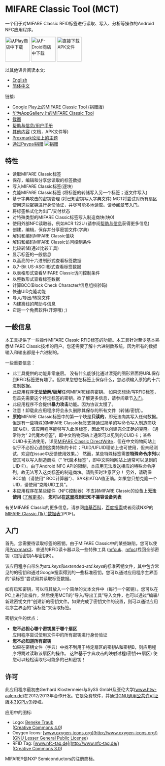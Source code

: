 MIFARE Classic Tool (MCT)
=========================

一个用于对MIFARE Classic RFID标签进行读取、写入、分析等操作的Android NFC应用程序。

<a href="https://play.google.com/store/apps/details?id=de.syss.MifareClassicTool"><img src="metadata/common/assets/google-play-badge.png" alt="从Play商店中下载" height="80"></a>
<a href="https://f-droid.org/packages/de.syss.MifareClassicTool/"><img src="metadata/common/assets/fdroid-badge.png" alt="从F-Droid商店中下载" height="80"></a>
<a href="https://www.icaria.de/mct/releases/"><img src="metadata/common/assets/direct-apk-download-badge.png" alt="直接下载APK文件" height="80"></a>

以其他语言阅读本文:
* [English](README.md)
* [简体中文](README.zh-CN.md)

链接:
* [Google Play上的MIFARE Classic Tool (捐赠版)](https://play.google.com/store/apps/details?id=de.syss.MifareClassicToolDonate)
* [华为AppGallery上的MIFARE Classic Tool](https://appgallery1.huawei.com/#/app/C101783071)
* [截图](https://www.icaria.de/mct/screenshots/latest/)
* [帮助与信息/用户手册](https://www.icaria.de/mct/help-and-info/)
* [其他内容](https://www.icaria.de/mct/) (文档，APK文件等)
* [Proxmark论坛上的主题](http://www.proxmark.org/forum/viewtopic.php?id=1535)
* [通过Paypal捐赠](https://www.paypal.com/cgi-bin/webscr?cmd=_s-xclick&hosted_button_id=24ET8A36XLMNW) [![捐赠](https://www.paypalobjects.com/en_US/i/btn/btn_donate_SM.gif)](https://www.paypal.com/cgi-bin/webscr?cmd=_s-xclick&hosted_button_id=24ET8A36XLMNW)



特性
--------

* 读取MIFARE Classic标签
* 保存，编辑和分享您读取的标签数据
* 写入MIFARE Classic标签(逐块)
* 克隆MIFARE Classic标签
  (将标签的转储写入另一个标签；逐文件写入)
* 基于字典攻击的密钥管理
  (将已知密钥写入字典文件)
  MCT将尝试对所有扇区使用这些密钥进行身份验证，并尽可能多地读取。请参阅章节[入门](#入门)。
* 将标签格式化为出厂/交付状态
* 对特殊类型的MIFARE Classic标签写入制造商块(块0)
* 使用外部NFC读取器，例如ACR 122U
  (请参阅[帮助与信息](https://publications.icaria.de/mct/help-and-info/#external_nfc)获得更多信息)
* 创建，编辑，保存并分享密钥文件(字典)
* 解码和编码MIFARE Classic值块
* 解码和编码MIFARE Classic访问控制条件
* 比较转储(通过比较工具)
* 显示标签的一般信息
* 以高亮的十六进制形式查看标签数据
* 以7-Bit US-ASCII形式查看标签数据
* 以表格形式查看MIFARE Classic访问控制条件
* 以整数形式查看标签数据
* 计算BCC(Block Check Character/信息组校验码)
* 快速UID克隆功能
* 导入/导出/转换文件
* 内建离线的帮助与信息
* 它是一个免费软件(开源哦) ;)



一般信息
-------------------

本工具提供了一些操作MIFARE Classic RFID标签的功能。本工具针对至少基本熟悉MIFARE Classic技术的用户。您还需要了解十六进制数系统，因为所有的数据输入和输出都是十六进制的。

一些重要信息：
* 此工具提供的功能非常底层。
  没有什么能够比通过漂亮的图形界面将URL保存到RFID标签更有趣了。但如果您想在标签上保存什么，您必须输入原始的十六进制数据。
* 此应用程序**无法破解/破解**任何MIFARE经典密钥。
  如果您想读/写RFID标签，您首先需要这个特定标签的密钥。欲了解更多信息，请参阅章节[入门](#入门)。
* 此应用程序不会提供**暴力攻击**功能。因为协议太慢了。
* 注意！卸载此应用程序将会永久删除其保存的所有文件（转储/密钥）。
* **原始**MIFARE Classic标签中的第一个块是**只读的**，即无法向其写入任何数据。
  但是有一些特殊的MIFARE Classic标签支持通过简单的写命令写入制造商块(即块0)，该应用程序能够写入此类标签，因此可以创建完全正确的克隆。（通常称为“ 2代魔术标签”，即中文购物网站上通常可以见到的CUID卡；某些CUID卡无法使用，详见[MIFARE Classic DirectWrite](https://github.com/RfidResearchGroup/proxmark3/blob/master/doc/magic_cards_notes.md#mifare-classic-directwrite-aka-gen2-aka-cuid)，但在中文购物网站上似乎不必担心遇到这类特殊的卡片；FUID/UFUID理论上也可使用，但未经测试，欢迎在issue中反馈使用效果。）
  然而，某些特殊标签需要**特殊命令序列**以使其可以写入制造商块（“ 1代魔术标签”，即中文购物网站上通常可以见到的UID卡）。由于Android NFC API的限制，本应用无法发送相应的特殊命令序列，故无法写入这类标签的制造商块。请购买时注意区分！
  另外，请确保BCC值（请使用“ BCC计算器”）、SAK和ATQA值正确。如果您只想克隆一个UID，请使用“克隆UID工具”。
* 本应用程序在某些硬件（NFC控制器）不支持MIFARE Classic的设备上**无法使用** ([了解更多](https://github.com/ikarus23/MifareClassicTool/issues/1))。
  **您可以在[这里](https://github.com/ikarus23/MifareClassicTool/blob/master/INCOMPATIBLE_DEVICES.md)找到已知不兼容设备列表**

有关MIFARE Classic的更多信息，请参阅[维基百科](https://en.wikipedia.org/wiki/MIFARE)，[百度搜索](https://www.baidu.com/s?ie=UTF-8&wd=MIFARE%20Classic)或者阅读NXP的[MIFARE Classic (1k) '数据表'](https://www.nxp.com.cn/docs/zh/data-sheet/MF1S50YYX_V1.pdf)(PDF)。


入门
---------------

首先，您需要待读取标签的密钥。由于MIFARE Classic中的某些缺陷，您可以使用[Proxmark3](http://www.proxmark.org/)、普通的RFID读卡器以及一些特殊工具 ([mfcuk](https://github.com/nfc-tools/mfcuk)、[mfoc](https://github.com/nfc-tools/mfoc))找回全部密钥（包括密钥A与密钥B）。

该应用程序自带名为*std.keys*和*extended-std.keys*的标准密钥文件，其中包含常见的的密钥和通过Google搜索得到的一些标准密钥。您可以通过应用程序主界面的“读标签”尝试用其读取标签数据。

如有已知密钥，可以将其放入一个简单的文本文件中（每行一个密钥）。您可以在PC上进行此操作，然后使用MCT的“导入/导出工具”导入文件，也可以通过“编辑/新建密钥文件”创建新的密钥文件。如果完成了密钥文件的设置，则可以通过应用程序主界面的“读标签”来读取标签。

密钥文件的优点：
* **您不必担心哪个密钥属于哪个扇区**  
  应用程序尝试使用文件中的所有密钥进行身份验证
* **您不必知道所有密钥**  
  如果在密钥文件（字典）中找不到用于特定扇区的密钥A和密钥B，则应用程序将跳过读取该扇区的操作。
这种基于字典攻击的映射过程(密钥&lt;-&gt;扇区) 使您可以轻松读取尽可能多的已知密钥！



许可
-------

此应用程序最初由Gerhard Klostermeier与SySS GmbH及亚伦大学[(www.htw-aalen.de)](http://www.htw-aalen.de/)在2012/2013年合作开发。它是免费软件，并通过[GNU通用公共许可证版本3(GPLv3)](https://www.gnu.org/licenses/gpl-3.0.txt)授权。


应用中的图标:
* Logo: [Beneke Traub](http://www.beneketraub.com/)  
  ([Creative Commons 4.0](http://creativecommons.org/licenses/by-nc-sa/4.0/))
* Oxygen Icons: [www.oxygen-icons.org](http://www.oxygen-icons.org/)  
  ([GNU Lesser General Public License](http://www.gnu.org/licenses/lgpl.html))
* RFID Tag: [www.nfc-tag.de](http://www.nfc-tag.de/)  
  ([Creative Commons 3.0](http://creativecommons.org/licenses/by/3.0/))

MIFARE®是NXP Semiconductors的注册商标。
